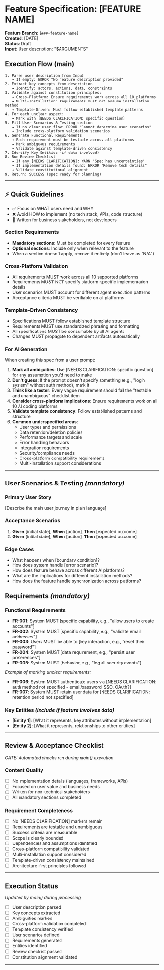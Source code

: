 # Feature Specification: [FEATURE NAME]

**Feature Branch**: `[###-feature-name]`  
**Created**: [DATE]  
**Status**: Draft  
**Input**: User description: "$ARGUMENTS"

## Execution Flow (main)
```
1. Parse user description from Input
   → If empty: ERROR "No feature description provided"
2. Extract key concepts from description
   → Identify: actors, actions, data, constraints
3. Validate against constitution principles:
   → Cross-Platform: Ensure requirements work across all 10 platforms
   → Multi-Installation: Requirements must not assume installation method
   → Template-Driven: Must follow established template patterns
4. For each unclear aspect:
   → Mark with [NEEDS CLARIFICATION: specific question]
5. Fill User Scenarios & Testing section
   → If no clear user flow: ERROR "Cannot determine user scenarios"
   → Include cross-platform validation scenarios
6. Generate Functional Requirements
   → Each requirement must be testable across all platforms
   → Mark ambiguous requirements
   → Validate against template-driven consistency
7. Identify Key Entities (if data involved)
8. Run Review Checklist
   → If any [NEEDS CLARIFICATION]: WARN "Spec has uncertainties"
   → If implementation details found: ERROR "Remove tech details"
   → Validate constitutional alignment
9. Return: SUCCESS (spec ready for planning)
```

---

## ⚡ Quick Guidelines
- ✅ Focus on WHAT users need and WHY
- ❌ Avoid HOW to implement (no tech stack, APIs, code structure)
- 👥 Written for business stakeholders, not developers

### Section Requirements
- **Mandatory sections**: Must be completed for every feature
- **Optional sections**: Include only when relevant to the feature
- When a section doesn't apply, remove it entirely (don't leave as "N/A")

### Cross-Platform Validation
- All requirements MUST work across all 10 supported platforms
- Requirements MUST NOT specify platform-specific implementation details
- User scenarios MUST account for different agent execution patterns
- Acceptance criteria MUST be verifiable on all platforms

### Template-Driven Consistency
- Specifications MUST follow established template structure
- Requirements MUST use standardized phrasing and formatting
- All specifications MUST be consumable by all AI agents
- Changes MUST propagate to dependent artifacts automatically

### For AI Generation
When creating this spec from a user prompt:
1. **Mark all ambiguities**: Use [NEEDS CLARIFICATION: specific question] for any assumption you'd need to make
2. **Don't guess**: If the prompt doesn't specify something (e.g., "login system" without auth method), mark it
3. **Think like a tester**: Every vague requirement should fail the "testable and unambiguous" checklist item
4. **Consider cross-platform implications**: Ensure requirements work on all 10 AI coding platforms
5. **Validate template consistency**: Follow established patterns and structure
6. **Common underspecified areas**:
   - User types and permissions
   - Data retention/deletion policies
   - Performance targets and scale
   - Error handling behaviors
   - Integration requirements
   - Security/compliance needs
   - Cross-platform compatibility requirements
   - Multi-installation support considerations

---

## User Scenarios & Testing *(mandatory)*

### Primary User Story
[Describe the main user journey in plain language]

### Acceptance Scenarios
1. **Given** [initial state], **When** [action], **Then** [expected outcome]
2. **Given** [initial state], **When** [action], **Then** [expected outcome]

### Edge Cases
- What happens when [boundary condition]?
- How does system handle [error scenario]?
- How does feature behave across different AI platforms?
- What are the implications for different installation methods?
- How does the feature handle synchronization across platforms?

## Requirements *(mandatory)*

### Functional Requirements
- **FR-001**: System MUST [specific capability, e.g., "allow users to create accounts"]
- **FR-002**: System MUST [specific capability, e.g., "validate email addresses"]  
- **FR-003**: Users MUST be able to [key interaction, e.g., "reset their password"]
- **FR-004**: System MUST [data requirement, e.g., "persist user preferences"]
- **FR-005**: System MUST [behavior, e.g., "log all security events"]

*Example of marking unclear requirements:*
- **FR-006**: System MUST authenticate users via [NEEDS CLARIFICATION: auth method not specified - email/password, SSO, OAuth?]
- **FR-007**: System MUST retain user data for [NEEDS CLARIFICATION: retention period not specified]

### Key Entities *(include if feature involves data)*
- **[Entity 1]**: [What it represents, key attributes without implementation]
- **[Entity 2]**: [What it represents, relationships to other entities]

---

## Review & Acceptance Checklist
*GATE: Automated checks run during main() execution*

### Content Quality
- [ ] No implementation details (languages, frameworks, APIs)
- [ ] Focused on user value and business needs
- [ ] Written for non-technical stakeholders
- [ ] All mandatory sections completed

### Requirement Completeness
- [ ] No [NEEDS CLARIFICATION] markers remain
- [ ] Requirements are testable and unambiguous
- [ ] Success criteria are measurable
- [ ] Scope is clearly bounded
- [ ] Dependencies and assumptions identified
- [ ] Cross-platform compatibility validated
- [ ] Multi-installation support considered
- [ ] Template-driven consistency maintained
- [ ] Architecture-first principles followed

---

## Execution Status
*Updated by main() during processing*

- [ ] User description parsed
- [ ] Key concepts extracted
- [ ] Ambiguities marked
- [ ] Cross-platform validation completed
- [ ] Template consistency verified
- [ ] User scenarios defined
- [ ] Requirements generated
- [ ] Entities identified
- [ ] Review checklist passed
- [ ] Constitution alignment validated

---
